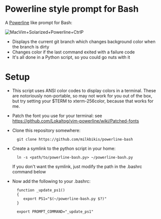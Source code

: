Powerline style prompt for Bash
===============================

A [Powerline](https://github.com/Lokaltog/vim-powerline) like prompt for Bash:

![MacVim+Solarized+Powerline+CtrlP](https://raw.github.com/milkbikis/dotfiles-mac/master/bash-powerline-screenshot.png)

*  Displays the current git branch which changes background color when the branch is dirty
*  Changes color if the last command exited with a failure code
*  It's all done in a Python script, so you could go nuts with it

# Setup

* This script uses ANSI color codes to display colors in a terminal. These are notoriously non-portable, so may not work for you out of the box, but try setting your $TERM to xterm-256color, because that works for me.

* Patch the font you use for your terminal: see https://github.com/Lokaltog/vim-powerline/wiki/Patched-fonts

* Clone this repository somewhere:

        git clone https://github.com/milkbikis/powerline-bash

* Create a symlink to the python script in your home:

        ln -s <path/to/powerline-bash.py> ~/powerline-bash.py

  If you don't want the symlink, just modify the path in the .bashrc command below

* Now add the following to your .bashrc:

        function _update_ps1()
        {
           export PS1="$(~/powerline-bash.py $?)"
        }

        export PROMPT_COMMAND="_update_ps1"
